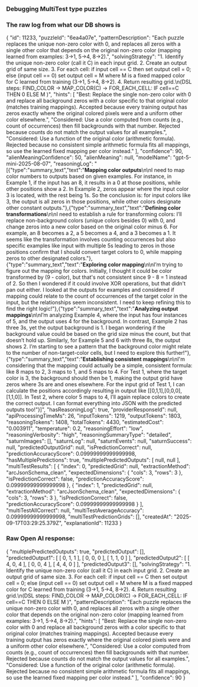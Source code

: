 ### Debugging MultiTest type puzzles


### The raw log from what our DB shows is
{
  "id": 11233,
  "puzzleId": "6ea4a07e",
  "patternDescription": "Each puzzle replaces the unique non-zero color with 0, and replaces all zeros with a single other color that depends on the original non-zero color (mapping learned from examples: 3->1, 5->4, 8->2).",
  "solvingStrategy": "1. Identify the unique non-zero color (call it C) in each input grid. 2. Create an output grid of same size. 3. For each cell: if input cell == C then set output cell = 0; else (input cell == 0) set output cell = M where M is a fixed mapped color for C learned from training (3->1, 5->4, 8->2). 4. Return resulting grid.\n(DSL steps: FIND_COLOR -> MAP_COLOR(C) -> FOR_EACH_CELL: IF cell==C THEN 0 ELSE M )",
  "hints": [
    "Best: Replace the single non-zero color with 0 and replace all background zeros with a color specific to that original color (matches training mappings). Accepted because every training output has zeros exactly where the original colored pixels were and a uniform other color elsewhere.",
    "Considered: Use a color computed from counts (e.g., count of occurrences) then fill backgrounds with that number. Rejected because counts do not match the output values for all examples.",
    "Considered: Use a function of the original color (arithmetic formula). Rejected because no consistent simple arithmetic formula fits all mappings, so use the learned fixed mapping per color instead."
  ],
  "confidence": 90,
  "alienMeaningConfidence": 50,
  "alienMeaning": null,
  "modelName": "gpt-5-mini-2025-08-07",
  "reasoningLog": "[{\"type\":\"summary_text\",\"text\":\"**Mapping color outputs**\\n\\nI need to map color numbers to outputs based on given examples. For instance, in Example 1, if the input has an 8, it results in a 0 at those positions, while other positions show a 2. In Example 2, zeros appear where the input color 3 is located, with the rest being 1s. So the conclusion is: for input colors like 3, the output is all zeros in those positions, while other colors designate other constant outputs.\"},{\"type\":\"summary_text\",\"text\":\"**Defining color transformations**\\n\\nI need to establish a rule for transforming colors: I’ll replace non-background colors (unique colors besides 0) with 0, and change zeros into a new color based on the original color minus 6. For example, an 8 becomes a 2, a 5 becomes a 4, and a 3 becomes a 1. It seems like the transformation involves counting occurrences but also specific examples like input with multiple 5s leading to zeros in those positions confirm that I should convert target colors to 0, while mapping zeros to other designated colors.\"},{\"type\":\"summary_text\",\"text\":\"**Exploring color mapping**\\n\\nI’m trying to figure out the mapping for colors. Initially, I thought it could be color transformed by (9 - color), but that's not consistent since 9 - 8 = 1 instead of 2. So then I wondered if it could involve XOR operations, but that didn't pan out either. I looked at the outputs for examples and considered if mapping could relate to the count of occurrences of the target color in the input, but the relationships seem inconsistent. I need to keep refining this to find the right logic!\"},{\"type\":\"summary_text\",\"text\":\"**Analyzing output mappings**\\n\\nI’m analyzing Example 4, where the input has four instances of 5, and the output uses 4 for the background. In contrast, Example 2 has three 3s, yet the output background is 1. I began wondering if the background value could be based on the grid size minus the count, but that doesn’t hold up. Similarly, for Example 5 and 6 with three 8s, the output shows 2. I’m starting to see a pattern that the background color might relate to the number of non-target-color cells, but I need to explore this further!\"},{\"type\":\"summary_text\",\"text\":\"**Establishing consistent mappings**\\n\\nI'm considering that the mapping could actually be a simple, consistent formula: like 8 maps to 2, 3 maps to 1, and 5 maps to 4. For Test 1, where the target color is 3, the background should then be 1, making the output grid have zeros where 3s are and ones elsewhere. For the input grid of Test 1, I can calculate the positions accordingly resulting in output like [[0,1,1],[0,0,0],[1,1,0]]. In Test 2, where color 5 maps to 4, I’ll again replace colors to create the correct output. I can format everything into JSON with the predicted outputs too!\"}]",
  "hasReasoningLog": true,
  "providerResponseId": null,
  "apiProcessingTimeMs": 26,
  "inputTokens": 1219,
  "outputTokens": 1803,
  "reasoningTokens": 1408,
  "totalTokens": 4430,
  "estimatedCost": "0.003911",
  "temperature": 0.2,
  "reasoningEffort": "low",
  "reasoningVerbosity": "high",
  "reasoningSummaryType": "detailed",
  "saturnImages": [],
  "saturnLog": null,
  "saturnEvents": null,
  "saturnSuccess": null,
  "predictedOutputGrid": null,
  "isPredictionCorrect": null,
  "predictionAccuracyScore": 0.09999999999999998,
  "hasMultiplePredictions": true,
  "multiplePredictedOutputs": [
    null,
    null
  ],
  "multiTestResults": [
    {
      "index": 0,
      "predictedGrid": null,
      "extractionMethod": "arcJsonSchema_clean",
      "expectedDimensions": {
        "cols": 3,
        "rows": 3
      },
      "isPredictionCorrect": false,
      "predictionAccuracyScore": 0.09999999999999998
    },
    {
      "index": 1,
      "predictedGrid": null,
      "extractionMethod": "arcJsonSchema_clean",
      "expectedDimensions": {
        "cols": 3,
        "rows": 3
      },
      "isPredictionCorrect": false,
      "predictionAccuracyScore": 0.09999999999999998
    }
  ],
  "multiTestAllCorrect": null,
  "multiTestAverageAccuracy": 0.09999999999999998,
  "multiTestPredictionGrids": [],
  "createdAt": "2025-09-17T03:29:25.379Z",
  "explanationId": 11233
}


### Raw Open AI response:
{
  "multiplePredictedOutputs": true,
  "predictedOutput": [],
  "predictedOutput1": [
    [
      0,
      1,
      1
    ],
    [
      0,
      0,
      0
    ],
    [
      1,
      1,
      0
    ]
  ],
  "predictedOutput2": [
    [
      4,
      0,
      4
    ],
    [
      0,
      0,
      4
    ],
    [
      4,
      4,
      0
    ]
  ],
  "predictedOutput3": [],
  "solvingStrategy": "1. Identify the unique non-zero color (call it C) in each input grid. 2. Create an output grid of same size. 3. For each cell: if input cell == C then set output cell = 0; else (input cell == 0) set output cell = M where M is a fixed mapped color for C learned from training (3->1, 5->4, 8->2). 4. Return resulting grid.\n(DSL steps: FIND_COLOR -> MAP_COLOR(C) -> FOR_EACH_CELL: IF cell==C THEN 0 ELSE M )",
  "patternDescription": "Each puzzle replaces the unique non-zero color with 0, and replaces all zeros with a single other color that depends on the original non-zero color (mapping learned from examples: 3->1, 5->4, 8->2).",
  "hints": [
    "Best: Replace the single non-zero color with 0 and replace all background zeros with a color specific to that original color (matches training mappings). Accepted because every training output has zeros exactly where the original colored pixels were and a uniform other color elsewhere.",
    "Considered: Use a color computed from counts (e.g., count of occurrences) then fill backgrounds with that number. Rejected because counts do not match the output values for all examples.",
    "Considered: Use a function of the original color (arithmetic formula). Rejected because no consistent simple arithmetic formula fits all mappings, so use the learned fixed mapping per color instead."
  ],
  "confidence": 90
}